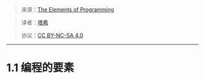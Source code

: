 > 来源：[The Elements of Programming](https://www.comp.nus.edu.sg/~cs1101s/sicp/chapters/2)

> 译者：[塔希](https://iheyunfei.github.io/blog/)

> 协议：[CC BY-NC-SA 4.0](http://creativecommons.org/licenses/by-nc-sa/4.0/)

---

# 1.1 编程的要素

